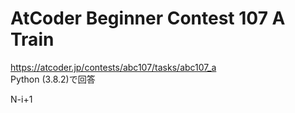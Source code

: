 # AtCoder Beginner Contest 107 A Train  
https://atcoder.jp/contests/abc107/tasks/abc107_a  
Python (3.8.2)で回答  

N-i+1
